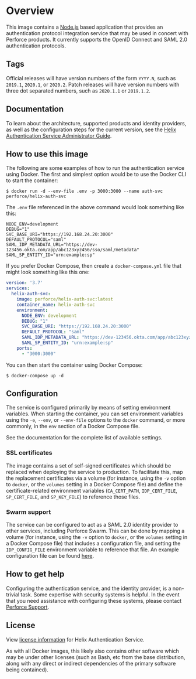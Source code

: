 # Overview

This image contains a [Node.js](http://nodejs.org) based application that
provides an authentication protocol integration service that may be used in
concert with Perforce products. It currently supports the OpenID Connect and
SAML 2.0 authentication protocols.

## Tags

Official releases will have version numbers of the form `YYYY.N`, such as
`2019.1`, `2020.1`, or `2020.2`. Patch releases will have version numbers with
three dot separated numbers, such as `2020.1.1` or `2019.1.2`.

## Documentation

To learn about the architecture, supported products and identity providers, as
well as the configuration steps for the current version, see the [Helix
Authentication Service Administrator
Guide](https://www.perforce.com/manuals/helix-auth-svc/).

## How to use this image

The following are some examples of how to run the authentication service using
Docker. The first and simplest option would be to use the Docker CLI to start
the container:

```shell
$ docker run -d --env-file .env -p 3000:3000 --name auth-svc perforce/helix-auth-svc
```

The `.env` file referenced in the above command would look something like this:

```shell
NODE_ENV=development
DEBUG="1"
SVC_BASE_URI="https://192.168.24.20:3000"
DEFAULT_PROTOCOL="saml"
SAML_IDP_METADATA_URL="https://dev-123456.okta.com/app/abc123xyz456/sso/saml/metadata"
SAML_SP_ENTITY_ID="urn:example:sp"
```

If you prefer Docker Compose, then create a `docker-compose.yml` file that might
look something like this one:

```yaml
version: '3.7'
services:
  helix-auth-svc:
    image: perforce/helix-auth-svc:latest
    container_name: helix-auth-svc
    environment:
      NODE_ENV: development
      DEBUG: "1"
      SVC_BASE_URI: "https://192.168.24.20:3000"
      DEFAULT_PROTOCOL: "saml"
      SAML_IDP_METADATA_URL: "https://dev-123456.okta.com/app/abc123xyz456/sso/saml/metadata"
      SAML_SP_ENTITY_ID: "urn:example:sp"
    ports:
      - "3000:3000"
```

You can then start the container using Docker Compose:

```shell
$ docker-compose up -d
```

## Configuration

The service is configured primarily by means of setting environment variables.
When starting the container, you can set environment variables using the `-e`,
`--env`, or `--env-file` options to the `docker` command, or more commonly, in
the `env` section of a Docker Compose file.

See the documentation for the complete list of available settings.

### SSL certificates

The image contains a set of self-signed certificates which should be replaced
when deploying the service to production. To facilitate this, map the
replacement certificates via a volume (for instance, using the `-v` option to
`docker`, or the `volumes` setting in a Docker Compose file) and define the
certificate-related environment variables (`CA_CERT_PATH`, `IDP_CERT_FILE`,
`SP_CERT_FILE`, and `SP_KEY_FILE`) to reference those files.

### Swarm support

The service can be configured to act as a SAML 2.0 identity provider to other
services, including Perforce Swarm. This can be done by mapping a volume (for
instance, using the `-v` option to `docker`, or the `volumes` setting in a
Docker Compose file) that includes a configuration file, and setting the
`IDP_CONFIG_FILE` environment variable to reference that file. An example
configuration file can be found [here](https://github.com/perforce/helix-authentication-service/blob/master/routes/saml_idp.conf.js).

## How to get help

Configuring the authentication service, and the identity provider, is a
non-trivial task. Some expertise with security systems is helpful. In the event
that you need assistance with configuring these systems, please contact
[Perforce Support](https://www.perforce.com/support/request-support).

## License

View [license information](https://github.com/perforce/helix-authentication-service/blob/master/LICENSE.txt) for Helix Authentication Service.

As with all Docker images, this likely also contains other software which may be
under other licenses (such as Bash, etc from the base distribution, along with
any direct or indirect dependencies of the primary software being contained).
